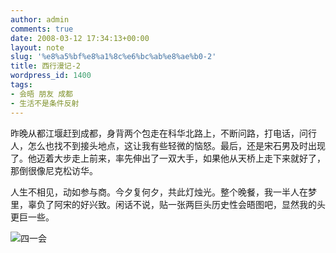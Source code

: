 ```yaml
---
author: admin
comments: true
date: 2008-03-12 17:34:13+00:00
layout: note
slug: '%e8%a5%bf%e8%a1%8c%e6%bc%ab%e8%ae%b0-2'
title: 西行漫记-2
wordpress_id: 1400
tags:
- 会晤 朋友 成都
- 生活不是条件反射
---
```


昨晚从都江堰赶到成都，身背两个包走在科华北路上，不断问路，打电话，问行人，怎么也找不到接头地点，这让我有些轻微的恼怒。最后，还是宋石男及时出现了。他迈着大步走上前来，率先伸出了一双大手，如果他从天桥上走下来就好了，那倒很像尼克松访华。

人生不相见，动如参与商。今夕复何夕，共此灯烛光。整个晚餐，我一半人在梦里，辜负了阿宋的好兴致。闲话不说，贴一张两巨头历史性会晤图吧，显然我的头更巨一些。

![四一会](http://pic.yupoo.com/ctb.my/4633953b873c/medium.jpg)
